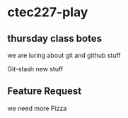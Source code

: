 # ctec227-play

## thursday class botes

we are luring about git and github stuff

Git-stash 
new stuff

## Feature Request

we need more Pizza